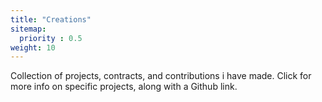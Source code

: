 ```yaml
---
title: "Creations"
sitemap:
  priority : 0.5
weight: 10
---
```

<p>Collection of projects, contracts, and contributions i have made. Click for more info on specific projects, along with a Github link.</p>
